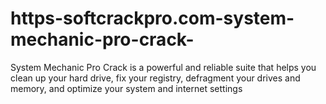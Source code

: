 # https-softcrackpro.com-system-mechanic-pro-crack-
System Mechanic Pro Crack is a powerful and reliable suite that helps you clean up your hard drive, fix your registry, defragment your drives and memory, and optimize your system and internet settings
